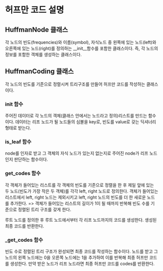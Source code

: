 # 허프만 코드 설명

## HuffmanNode 클래스
각 노드의 빈도(frequencies)와 이름(symbol), 자식노드 중 왼쪽에 있는 노드(left)와 오른쪽에 있는 노드(right)를 정의하는 __init__함수를 포함한 클래스이다.
즉, 각 노드의 정보를 포함한 객체를 생성하는 클래스이다.

## HuffmanCoding 클래스
각 노드의 빈도를 기준으로 정렬시켜 트리구조를 만들어 허프만 코드를 작성하는 클래스이다.
### __init__ 함수
주어진 데이터로 각 노드의 객체(클래스 안에서는 노드라고 정의)리스트를 만드는 함수이다.
데이터는 리프 노드가 될 노드들의 심볼을 key로, 빈도를 value로 갖는 딕셔너리 형태로 받는다.

### is_leaf 함수
node를 인자로 받고 그 객체의 자식 노드가 있는지 없는지로 주어진 node가 리프 노드인지 판단하는 함수이다.

### get_codes 함수
각 객체가 들어있는 리스트를 각 객체의 빈도를 기준으로 정렬을 한 후 제일 앞에 있는 두 노드(빈도가 가장 작은 두 객체)를 각각 left, right 노드로 정의한다.
객체가 들어있는 리스트에서 left, right 노드는 제외시키고 left, right 노드의 빈도를 더 한 새로운 노드를 추가한다.
=> 객체가 들어있는 리스트의 길이가 1이 될 때까지 반복해 빈도 수를 기준으로 정렬된 트리 구조를 갖게 한다.

루트 노드를 정의한 후 루트 노드에서부터 각 리프 노드까지의 코드를 생성한다.
생성된 최종 코드를 반환한다.

### _get_codes 함수
빈도 수로 정렬된 트리 구조가 완성되면 최종 코드를 작성하는 함수이다.
노드를 받고 그 노드의 왼쪽 노드에는 0을 오른쪽 노드에는 1을 추가하여 이를 반복해 최종 허프만 코드를 생성한다.
만약 받은 노드가 리프 노드라면 최종 허프만 코드를 codes를 반환한다.
